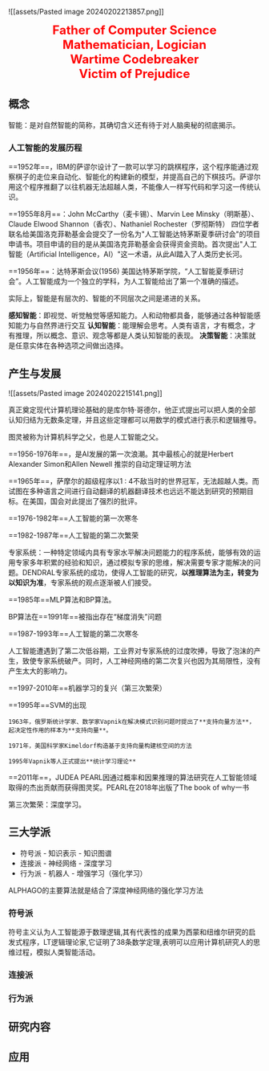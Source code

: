 
![[assets/Pasted image 20240202213857.png]]

**<center><font color="#ff0000" size="5">Father of Computer Science </font><br>**
**<font color="#ff0000" size="5">Mathematician, Logician </font><br>**
**<font color="#ff0000" size="5">Wartime Codebreaker</font><br>**
**<font color="#ff0000" size="5">Victim of Prejudice</font></center>**



## 概念

智能：是对自然智能的简称，其确切含义还有待于对人脑奥秘的彻底揭示。

### 人工智能的发展历程

==1952年==，IBM的萨谬尔设计了一款可以学习的跳棋程序，这个程序能通过观察棋子的走位来自动化、智能化的构建新的模型，并提高自己的下棋技巧。萨谬尔用这个程序推翻了以往机器无法超越人类，不能像人一样写代码和学习这一传统认识。

==1955年8月==：John McCarthy（麦卡锡）、Marvin Lee Minsky（明斯基）、Claude Elwood Shannon（香农）、Nathaniel Rochester（罗彻斯特） 四位学者联名给美国洛克菲勒基金会提交了一份名为"人工智能达特茅斯夏季研讨会"的项目申请书。项目申请的目的是从美国洛克菲勒基金会获得资金资助。首次提出"人工智能（Artificial Intelligence，AI）"这一术语，从此AI踏入了人类历史长河。

==1956年==：达特茅斯会议(1956) 美国达特茅斯学院，“人工智能夏季研讨会”。人工智能成为一个独立的学科，为人工智能给出了第一个准确的描述。

实际上，智能是有层次的、智能的不同层次之间是递进的关系。

**感知智能**：即视觉、听觉触觉等感知能力。人和动物都具备，能够通过各种智能感知能力与自然界进行交互
**认知智能**：能理解会思考。人类有语言，才有概念，才有推理，所以概念、意识、观念等都是人类认知智能的表现。
**决策智能**：决策就是任意实体在各种选项之间做出选择。

## 产生与发展

![[assets/Pasted image 20240202215141.png]]

真正奠定现代计算机理论基础的是库尔特·哥德尔，他正式提出可以把人类的全部认知归结为无数条定理，并且这些定理都可以用数学的模式进行表示和逻辑推导。

图灵被称为计算机科学之父，也是人工智能之父。

==1956-1976年==，是AI发展的第一次浪潮。其中最核心的就是Herbert Alexander Simon和Allen Newell 推崇的自动定理证明方法

==1965年==，萨摩尔的超级程序以1 : 4不敌当时的世界冠军，无法超越人类。而试图在多种语言之间进行自动翻译的机器翻译技术也远远不能达到研究的预期目标。在美国，国会对此提出了强烈的批评。

==1976-1982年==人工智能的第一次寒冬

==1982-1987年==人工智能的第二次繁荣

专家系统：一种特定领域内具有专家水平解决问题能力的程序系统，能够有效的运用专家多年积累的经验和知识，通过模拟专家的思维，解决需要专家才能解决的问题。DENDRAL专家系统的成功，使得人工智能的研究，**以推理算法为主，转变为以知识为准**，专家系统的观点逐渐被人们接受。

==1985年==MLP算法和BP算法。

BP算法在==1991年==被指出存在“梯度消失”问题

==1987-1993年==人工智能的第二次寒冬

人工智能遭遇到了第二次低谷期，工业界对专家系统的过度吹捧，导致了泡沫的产生，致使专家系统破产。同时，人工神经网络的第二次复兴也因为其局限性，没有产生太大的影响力。

==1997-2010年==机器学习的复兴（第三次繁荣）

==1995年==SVM的出现

```ad-seealso
1963年，俄罗斯统计学家、数学家Vapnik在解决模式识别问题时提出了**支持向量方法**，起决定性作用的样本为**支持向量**。

1971年，美国科学家Kimeldorf构造基于支持向量构建核空间的方法

1995年Vapnik等人正式提出**统计学习理论**
```

==2011年==，JUDEA PEARL因通过概率和因果推理的算法研究在人工智能领域取得的杰出贡献而获得图灵奖。PEARL在2018年出版了The book of why一书

第三次繁荣：深度学习。

## 三大学派

- 符号派 - 知识表示 - 知识图谱
- 连接派 - 神经网络 - 深度学习
- 行为派 - 机器人 - 增强学习（强化学习）

ALPHAGO的主要算法就是结合了深度神经网络的强化学习方法

### 符号派

符号主义认为人工智能源于数理逻辑,其有代表性的成果为西蒙和纽维尔研究的启发式程序，LT逻辑理论家,它证明了38条数学定理,表明可以应用计算机研究人的思维过程，模拟人类智能活动。



### 连接派



### 行为派




## 研究内容



## 应用


